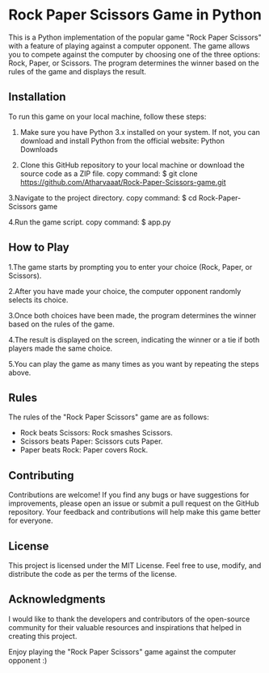 # Rock Paper Scissors Game in Python 

This is a Python implementation of the popular game "Rock Paper Scissors" with a feature of playing against a computer opponent. The game allows you to compete against the computer by choosing one of the three options: Rock, Paper, or Scissors. The program determines the winner based on the rules of the game and displays the result.

## Installation
To run this game on your local machine, follow these steps:

1. Make sure you have Python 3.x installed on your system. If not, you can download and install Python from the official website: Python Downloads

2. Clone this GitHub repository to your local machine or download the source code as a ZIP file.
copy command:
$ git clone https://github.com/Atharvaaat/Rock-Paper-Scissors-game.git

3.Navigate to the project directory.
copy command:
$ cd Rock-Paper-Scissors game

4.Run the game script.
copy command:
$ app.py


## How to Play
1.The game starts by prompting you to enter your choice (Rock, Paper, or Scissors).

2.After you have made your choice, the computer opponent randomly selects its choice.

3.Once both choices have been made, the program determines the winner based on the rules of the game.

4.The result is displayed on the screen, indicating the winner or a tie if both players made the same choice.

5.You can play the game as many times as you want by repeating the steps above.

## Rules
The rules of the "Rock Paper Scissors" game are as follows:

* Rock beats Scissors: Rock smashes Scissors.
* Scissors beats Paper: Scissors cuts Paper.
* Paper beats Rock: Paper covers Rock.

## Contributing
Contributions are welcome! If you find any bugs or have suggestions for improvements, please open an issue or submit a pull request on the GitHub repository. Your feedback and contributions will help make this game better for everyone.

## License
This project is licensed under the MIT License. Feel free to use, modify, and distribute the code as per the terms of the license.

## Acknowledgments
I would like to thank the developers and contributors of the open-source community for their valuable resources and inspirations that helped in creating this project.


Enjoy playing the "Rock Paper Scissors" game against the computer opponent :)

